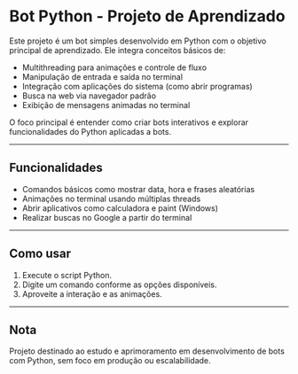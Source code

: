 # Bot Python - Projeto de Aprendizado

Este projeto é um bot simples desenvolvido em Python com o objetivo principal de aprendizado. Ele integra conceitos básicos de:

- Multithreading para animações e controle de fluxo
- Manipulação de entrada e saída no terminal
- Integração com aplicações do sistema (como abrir programas)
- Busca na web via navegador padrão
- Exibição de mensagens animadas no terminal

O foco principal é entender como criar bots interativos e explorar funcionalidades do Python aplicadas a bots.

---

## Funcionalidades

- Comandos básicos como mostrar data, hora e frases aleatórias
- Animações no terminal usando múltiplas threads
- Abrir aplicativos como calculadora e paint (Windows)
- Realizar buscas no Google a partir do terminal

---

## Como usar

1. Execute o script Python.
2. Digite um comando conforme as opções disponíveis.
3. Aproveite a interação e as animações.

---

## Nota

Projeto destinado ao estudo e aprimoramento em desenvolvimento de bots com Python, sem foco em produção ou escalabilidade.
